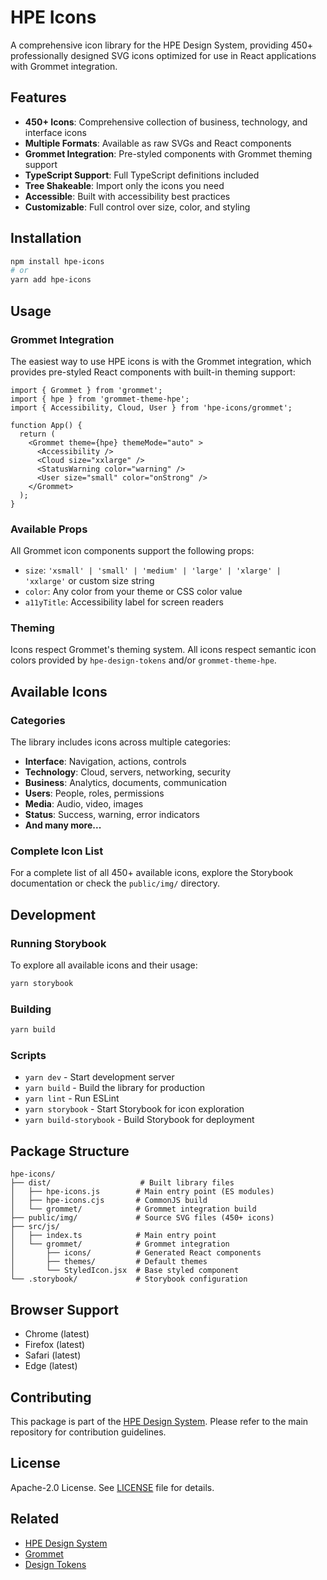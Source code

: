 # HPE Icons

A comprehensive icon library for the HPE Design System, providing 450+ professionally designed SVG icons optimized for use in React applications with Grommet integration.

## Features

- **450+ Icons**: Comprehensive collection of business, technology, and interface icons
- **Multiple Formats**: Available as raw SVGs and React components
- **Grommet Integration**: Pre-styled components with Grommet theming support
- **TypeScript Support**: Full TypeScript definitions included
- **Tree Shakeable**: Import only the icons you need
- **Accessible**: Built with accessibility best practices
- **Customizable**: Full control over size, color, and styling

## Installation

```bash
npm install hpe-icons
# or
yarn add hpe-icons
```

## Usage

### Grommet Integration

The easiest way to use HPE icons is with the Grommet integration, which provides pre-styled React components with built-in theming support:

```tsx
import { Grommet } from 'grommet';
import { hpe } from 'grommet-theme-hpe';
import { Accessibility, Cloud, User } from 'hpe-icons/grommet';

function App() {
  return (
    <Grommet theme={hpe} themeMode="auto" >
      <Accessibility />
      <Cloud size="xxlarge" />
      <StatusWarning color="warning" />
      <User size="small" color="onStrong" />
    </Grommet>
  );
}
```

### Available Props

All Grommet icon components support the following props:

- `size`: `'xsmall' | 'small' | 'medium' | 'large' | 'xlarge' | 'xxlarge'` or custom size string
- `color`: Any color from your theme or CSS color value
- `a11yTitle`: Accessibility label for screen readers

### Theming

Icons respect Grommet's theming system. All icons respect semantic icon colors provided by `hpe-design-tokens` and/or `grommet-theme-hpe`.

## Available Icons

### Categories

The library includes icons across multiple categories:

- **Interface**: Navigation, actions, controls
- **Technology**: Cloud, servers, networking, security
- **Business**: Analytics, documents, communication
- **Users**: People, roles, permissions
- **Media**: Audio, video, images
- **Status**: Success, warning, error indicators
- **And many more...**

### Complete Icon List

For a complete list of all 450+ available icons, explore the Storybook documentation or check the `public/img/` directory.

## Development

### Running Storybook

To explore all available icons and their usage:

```bash
yarn storybook
```

### Building

```bash
yarn build
```

### Scripts

- `yarn dev` - Start development server
- `yarn build` - Build the library for production
- `yarn lint` - Run ESLint
- `yarn storybook` - Start Storybook for icon exploration
- `yarn build-storybook` - Build Storybook for deployment

## Package Structure

```
hpe-icons/
├── dist/                    # Built library files
│   ├── hpe-icons.js        # Main entry point (ES modules)
│   ├── hpe-icons.cjs       # CommonJS build
│   └── grommet/            # Grommet integration build
├── public/img/             # Source SVG files (450+ icons)
├── src/js/
│   ├── index.ts            # Main entry point
│   └── grommet/            # Grommet integration
│       ├── icons/          # Generated React components
│       ├── themes/         # Default themes
│       └── StyledIcon.jsx  # Base styled component
└── .storybook/             # Storybook configuration
```

## Browser Support

- Chrome (latest)
- Firefox (latest)  
- Safari (latest)
- Edge (latest)

## Contributing

This package is part of the [HPE Design System](https://github.com/grommet/hpe-design-system). Please refer to the main repository for contribution guidelines.

## License

Apache-2.0 License. See [LICENSE](./LICENSE) file for details.

## Related

- [HPE Design System](https://github.com/grommet/hpe-design-system)
- [Grommet](https://v2.grommet.io/)
- [Design Tokens](../design-tokens)
